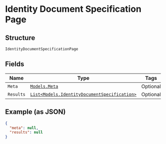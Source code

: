
# Identity Document Specification Page

## Structure

`IdentityDocumentSpecificationPage`

## Fields

| Name | Type | Tags | Description |
|  --- | --- | --- | --- |
| `Meta` | [`Models.Meta`](../../doc/models/meta.md) | Optional | - |
| `Results` | [`List<Models.IdentityDocumentSpecification>`](../../doc/models/identity-document-specification.md) | Optional | - |

## Example (as JSON)

```json
{
  "meta": null,
  "results": null
}
```

